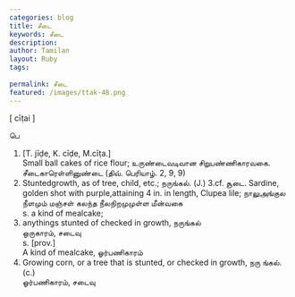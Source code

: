 ```yaml
---
categories: blog
title: சீடை
keywords: சீடை
description: 
author: Tamilan
layout: Ruby
tags: 
 
permalink: சீடை
featured: /images/ttak-48.png
---
```

  
[ cīṭai ]  
  
பெ  
1. [T. jīḍe, K. cīḍe, M.cīṭa.]  
Small ball cakes of rice flour; உருண்டைவடிவான சிறுபண்ணிகாரவகை. சீடைகாரெள்ளினுண்டை (திவ். பெரியாழ். 2, 9, 9)  
2. Stuntedgrowth, as of tree, child, etc.; நருங்கல். (J.) 3.cf. சூடை. Sardine, golden shot with purple,attaining 4 in. in length, Clupea lile; நாலுஅங்குல நீளமும் மஞ்சள் கலந்த நீலநிறமுமுள்ள மீன்வகை  
s. a kind of mealcake;  
2. anythings stunted of checked in growth, நருங்கல்  
ஒருகாரம், சடைவு  
s. [prov.]  
A kind of mealcake, ஓர்பணிகாரம்  
2. Growing corn, or a tree that is stunted, or checked in growth, நரு ங்கல். (c.)  
ஓர்பணிகாரம், சடைவு